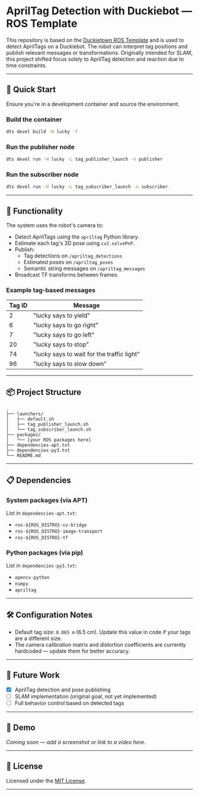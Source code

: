 # AprilTag Detection with Duckiebot — ROS Template

This repository is based on the [Duckietown ROS Template](https://github.com/duckietown/template-ros) and is used to detect AprilTags on a Duckiebot. The robot can interpret tag positions and publish relevant messages or transformations. Originally intended for SLAM, this project shifted focus solely to AprilTag detection and reaction due to time constraints.

---

## 🚀 Quick Start

Ensure you're in a development container and source the environment.

### Build the container

```bash
dts devel build -H lucky -f
```

### Run the publisher node

```bash
dts devel run -H lucky -L tag_publisher_launch -n publisher
```

### Run the subscriber node

```bash
dts devel run -H lucky -L tag_subscriber_launch -n subscriber
```

---

## 🧠 Functionality

The system uses the robot's camera to:

- Detect AprilTags using the `apriltag` Python library.
- Estimate each tag's 3D pose using `cv2.solvePnP`.
- Publish:
  - Tag detections on `/apriltag_detections`
  - Estimated poses on `/apriltag_poses`
  - Semantic string messages on `/apriltag_messages`
- Broadcast TF transforms between frames.

### Example tag-based messages

| Tag ID | Message |
|--------|---------|
| 2      | "lucky says to yield" |
| 6      | "lucky says to go right" |
| 7      | "lucky says to go left" |
| 20     | "lucky says to stop" |
| 74     | "lucky says to wait for the traffic light" |
| 96     | "lucky says to slow down" |

---

## 📦 Project Structure

```
.
├── launchers/
│   ├── default.sh
│   ├── tag_publisher_launch.sh
│   └── tag_subscriber_launch.sh
├── packages/
│   └── [your ROS packages here]
├── dependencies-apt.txt
├── dependencies-py3.txt
└── README.md
```

---

## 📋 Dependencies

### System packages (via APT)

List in `dependencies-apt.txt`:
- `ros-${ROS_DISTRO}-cv-bridge`
- `ros-${ROS_DISTRO}-image-transport`
- `ros-${ROS_DISTRO}-tf`

### Python packages (via pip)

List in `dependencies-py3.txt`:
- `opencv-python`
- `numpy`
- `apriltag`

---

## 🛠 Configuration Notes

- Default tag size: `0.065 m` (6.5 cm). Update this value in code if your tags are a different size.
- The camera calibration matrix and distortion coefficients are currently hardcoded — update them for better accuracy.

---

## 🌱 Future Work

- [x] AprilTag detection and pose publishing
- [ ] SLAM implementation (original goal, not yet implemented)
- [ ] Full behavior control based on detected tags

---

## 📸 Demo

*Coming soon — add a screenshot or link to a video here.*

---

## 📜 License

Licensed under the [MIT License](LICENSE).

---
